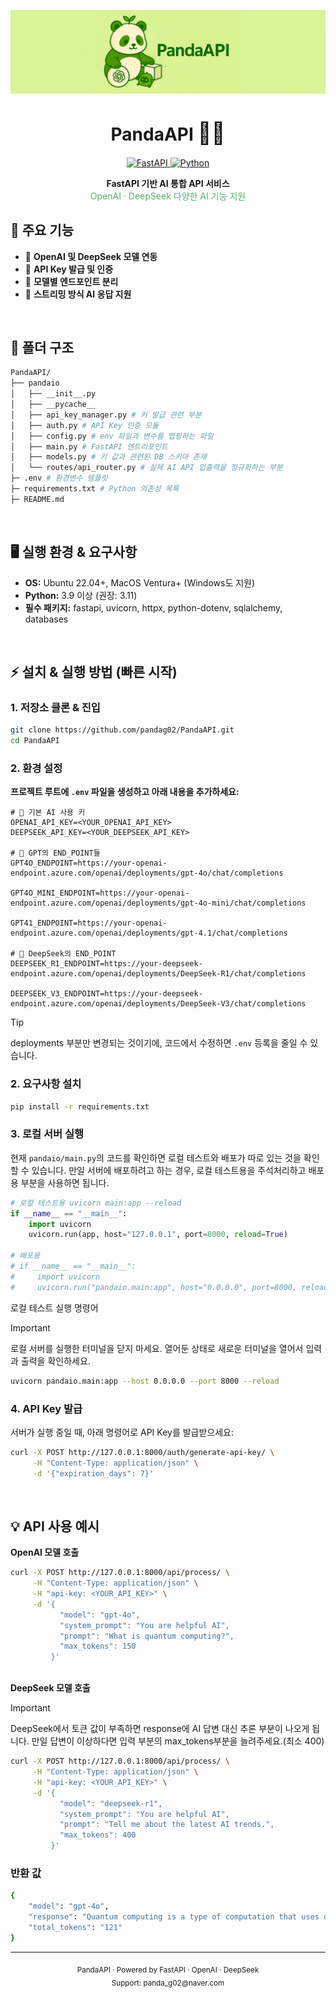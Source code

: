 ![Panda.io Banner](image/PandaAPIBanner.png)

<h1 align="center">PandaAPI <span style="font-size:1.2em;">🌿🐼</span></h1>

<p align="center">
  <a href="https://fastapi.tiangolo.com/">
  <img src="https://img.shields.io/static/v1?label=FastAPI&message=%3E=0.95.0&color=green&logo=FastAPI" alt="FastAPI">
  </a>
  <a href="https://www.python.org/">
  <img src="https://img.shields.io/static/v1?label=Python&message=%3E=3.9%20|%203.13&color=blue&logo=python" alt="Python">
  </a>
</p>


<p align="center">
  <b>FastAPI 기반 AI 통합 API 서비스</b><br>
  <span style="color:#56B16F">OpenAI · DeepSeek 다양한 AI 기능 지원</span>
</p>


## 🚀 주요 기능

- 🤝 **OpenAI 및 DeepSeek 모델 연동**
- 🔑 **API Key 발급 및 인증**
- 🔀 **모델별 엔드포인트 분리**
- 🔄 **스트리밍 방식 AI 응답 지원**

<br>

## 📁 폴더 구조
```bash
PandaAPI/
├── pandaio
│   ├── __init__.py
│   ├── __pycache__
│   ├── api_key_manager.py # 키 발급 관련 부분
│   ├── auth.py # API Key 인증 모듈
│   ├── config.py # env 파일과 변수를 맵핑하는 파일
│   ├── main.py # FastAPI 엔트리포인트
│   ├── models.py # 키 값과 관련된 DB 스키마 존재
│   └── routes/api_router.py # 실제 AI API 입출력을 정규화하는 부분
├─ .env # 환경변수 템플릿
├─ requirements.txt # Python 의존성 목록
├─ README.md
```

<br>

## 🖥️ 실행 환경 & 요구사항

- **OS:** Ubuntu 22.04+, MacOS Ventura+ (Windows도 지원)
- **Python:** 3.9 이상 (권장: 3.11)
- **필수 패키지:** fastapi, uvicorn, httpx, python-dotenv, sqlalchemy, databases





<br>

## ⚡️ 설치 & 실행 방법 (빠른 시작)

### 1. 저장소 클론 & 진입

```bash
git clone https://github.com/pandag02/PandaAPI.git
cd PandaAPI
```



### 2. 환경 설정

**프로젝트 루트에 `.env` 파일을 생성하고 아래 내용을 추가하세요:**

```env
# 🔑 기본 AI 사용 키
OPENAI_API_KEY=<YOUR_OPENAI_API_KEY>
DEEPSEEK_API_KEY=<YOUR_DEEPSEEK_API_KEY>

# 💬 GPT의 END_POINT들
GPT4O_ENDPOINT=https://your-openai-endpoint.azure.com/openai/deployments/gpt-4o/chat/completions

GPT4O_MINI_ENDPOINT=https://your-openai-endpoint.azure.com/openai/deployments/gpt-4o-mini/chat/completions

GPT41_ENDPOINT=https://your-openai-endpoint.azure.com/openai/deployments/gpt-4.1/chat/completions

# 🐳 DeepSeek의 END_POINT
DEEPSEEK_R1_ENDPOINT=https://your-deepseek-endpoint.azure.com/openai/deployments/DeepSeek-R1/chat/completions

DEEPSEEK_V3_ENDPOINT=https://your-deepseek-endpoint.azure.com/openai/deployments/DeepSeek-V3/chat/completions
````
> [!TIP]  
> deployments 부분만 변경되는 것이기에, 코드에서 수정하면 `.env` 등록을 줄일 수 있습니다. 

### 2. 요구사항 설치

```bash
pip install -r requirements.txt
```

### 3. 로컬 서버 실행
현재 `pandaio/main.py`의 코드를 확인하면 로컬 테스트와 배포가 따로 있는 것을 확인할 수 있습니다. 만일 서버에 배포하려고 하는 경우, 로컬 테스트용을 주석처리하고 배포용 부분을 사용하면 됩니다. 
```python
# 로컬 테스트용 uvicorn main:app --reload
if __name__ == "__main__":
    import uvicorn
    uvicorn.run(app, host="127.0.0.1", port=8000, reload=True)

# 배포용
# if __name__ == "__main__":
#     import uvicorn
#     uvicorn.run("pandaio.main:app", host="0.0.0.0", port=8000, reload=True)
```


로컬 테스트 실행 명령어

> [!IMPORTANT]
> 로컬 서버를 실행한 터미널을 닫지 마세요. 열어둔 상태로 새로운 터미널을 열어서 입력과 출력을 확인하세요.

```bash
uvicorn pandaio.main:app --host 0.0.0.0 --port 8000 --reload
```

### 4. API Key 발급

서버가 실행 중일 때, 아래 명령어로 API Key를 발급받으세요:

```bash
curl -X POST http://127.0.0.1:8000/auth/generate-api-key/ \
     -H "Content-Type: application/json" \
     -d '{"expiration_days": 7}'
```

<br>

## 💡 **API 사용 예시**


<summary><b>OpenAI 모델 호출</b></summary>

```bash
curl -X POST http://127.0.0.1:8000/api/process/ \
     -H "Content-Type: application/json" \
     -H "api-key: <YOUR_API_KEY>" \
     -d '{
           "model": "gpt-4o",
           "system_prompt": "You are helpful AI",
           "prompt": "What is quantum computing?",
           "max_tokens": 150
         }'
```
<br>
<summary><b>DeepSeek 모델 호출</b></summary>

> [!IMPORTANT]
> DeepSeek에서 토큰 값이 부족하면 response에 AI 답변 대신 추론 부분이 나오게 됩니다. 만일 답변이 이상하다면 입력 부분의 max_tokens부분을 늘려주세요.(최소 400)

```bash
curl -X POST http://127.0.0.1:8000/api/process/ \
     -H "Content-Type: application/json" \
     -H "api-key: <YOUR_API_KEY>" \
     -d '{
           "model": "deepseek-r1",
           "system_prompt": "You are helpful AI",
           "prompt": "Tell me about the latest AI trends.",
           "max_tokens": 400
         }'
```

<summary><h3><b>반환 값</b></summary>


```bash
{
    "model": "gpt-4o",
    "response": "Quantum computing is a type of computation that uses quantum mechanics."
    "total_tokens": "121" 
}
```

---



<p align="center">
  <sub>
    PandaAPI · Powered by FastAPI · OpenAI · DeepSeek <br/>
    Support: panda_g02@naver.com
  </sub>
</p>
